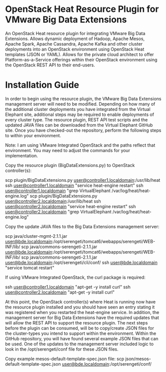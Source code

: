 # OpenStack Heat Resource Plugin for VMware Big Data Extensions

An OpenStack Heat resource plugin for integrating VMware Big Data Extensions. Allows dynamic deployment of Hadoop, Apache Mesos, Apache Spark, Apache Cassandra, Apache Kafka and other cluster deployments into an OpenStack environment using OpenStack Heat templates (JSON or YAML). Allows for the private cloud architect to offer Platform-as-a-Service offerings within their OpenStack environment using the OpenStack REST API to their end-users.

# Installation Guide

In order to begin using the resource plugin, the VMware Big Data Extensions management server will need to be modified. Depending on how many of the additional cluster deployments you have integrated from the Virtual Elephant site, additional steps may be required to enable deployments of every cluster type. The resource plugin, REST API test scripts and the updated JAVA files can be downloaded from the Virtual Elephant GitHub site. Once you have checked-out the repository, perform the following steps to within your environment.

Note: I am using VMware Integrated OpenStack and the paths reflect that environment. You may need to adjust the commands for your implementation.

Copy the resource plugin (BigDataExtensions.py) to OpenStack controller(s):

scp plugin/BigDataExtensions.py user@controller1.localdomain:/usr/lib/heat
ssh user@controller1.localdomain "service heat-engine restart"
ssh user@controller1.localdomain "grep VirtualElephant /var/log/heat/heat-engine.log"
scp plugin/BigDataExtensions.py user@controller2.localdomain:/usr/lib/heat
ssh user@controller2.localdomain "service heat-engine restart"
ssh user@controller2.localdomain "grep VirtualElephant /var/log/heat/heat-engine.log"

Copy the update JAVA files to the Big Data Extensions management server:

scp java/cluster-mgmt-2.1.1.jar user@bde.localdomain:/opt/serengeti/tomcat6/webapps/serengeti/WEB-INF/lib/
scp java/commons-serengeti-2.1.1.jar user@bde.localdomain:/opt/serengeti/tomcat6/webapps/serengeti/WEB-INF/lib/
scp java/commons-serengeti-2.1.1.jar user@bde.localdomain:/opt/serengeti/cli/conf/
ssh user@bde.localdomain "service tomcat restart"

If using VMware Integrated OpenStack, the curl package is required:

ssh user@controller1.localdomain "apt-get -y install curl"
ssh user@controller2.localdomain "apt-get -y install curl"

At this point, the OpenStack controller(s) where Heat is running now have the resource plugin installed and you should have seen an entry stating it was registered when you restarted the heat-engine service. In addition, the management server for Big Data Extensions have the required updates that will allow the REST API to support the resource plugin. The next steps before the plugin can be consumed, will be to copy/create JSON files for the cluster-types you intend to support within the environment. Within the GitHub repository, you will have found several example JSON files that can be used. One of the updates to the management server included logic to look in the /opt/serengeti/conf file for these JSON files.

Copy example mesos-default-template-spec.json file:
scp json/mesos-default-template-spec.json user@bde.localdomain:/opt/serengeti/conf/
